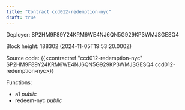 ```yaml
---
title: "Contract ccd012-redemption-nyc"
draft: true
---
```

Deployer: SP2HM9F89Y24KRM6WE4NJ6QN5G929KP3WMJSGESQ4


 



Block height: 188302 (2024-11-05T19:53:20.000Z)

Source code: {{<contractref "ccd012-redemption-nyc" SP2HM9F89Y24KRM6WE4NJ6QN5G929KP3WMJSGESQ4 ccd012-redemption-nyc>}}

Functions:

* a1 _public_
* redeem-nyc _public_
